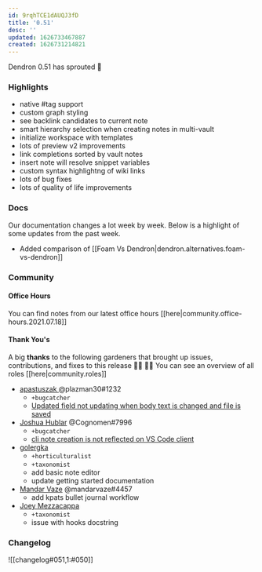 ```yaml
---
id: 9rqhTCE1dAUQJ3fD
title: '0.51'
desc: ''
updated: 1626733467887
created: 1626731214821
---
```



Dendron 0.51 has sprouted  🌱

### Highlights
- native #tag support 
- custom graph styling
- see backlink candidates to current note 
- smart hierarchy selection when creating notes in multi-vault 
- initialize workspace with templates
- lots of preview v2 improvements
- link completions sorted by vault notes
- insert note will resolve snippet variables
- custom syntax highlightng of wiki links
- lots of bug fixes
- lots of quality of life improvements

### Docs
Our documentation changes a lot week by week. Below is a highlight of some updates from the past week.

- Added comparison of [[Foam Vs Dendron|dendron.alternatives.foam-vs-dendron]]


### Community

#### Office Hours
You can find notes from our latest office hours [[here|community.office-hours.2021.07.18]]

#### Thank You's

A big **thanks** to the following gardeners that brought up issues, contributions, and fixes to this release :man_farmer: :woman_farmer: 
You can see an overview of all roles [[here|community.roles]]

- [ apastuszak ](https://github.com/apastuszak) @plazman30#1232 
	- `+bugcatcher`
	- [Updated field not updating when body text is changed and file is saved ](https://github.com/dendronhq/dendron/issues/967)
- [Joshua Hublar](https://github.com/jmhublar) @Cognomen#7996 
	- `+bugcatcher`
	- [cli note creation is not reflected on VS Code client](https://github.com/dendronhq/dendron/issues/970)
- [golergka](https://github.com/golergka)
	- `+horticulturalist`
	- `+taxonomist`
	- add basic note editor
	- update getting started documentation
- [Mandar Vaze](https://github.com/mandarvaze) @mandarvaze#4457
	- add kpats bullet journal workflow
- [Joey Mezzacappa](https://github.com/jmezzacappa)
	- `+taxonomist`
	- issue with hooks docstring


### Changelog
![[changelog#051,1:#050]]
